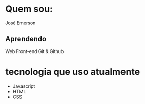 # Quem sou:

José Emerson

## Aprendendo 

 Web Front-end
 Git & Github

# tecnologia que uso atualmente

* Javascript
* HTML
* CSS
